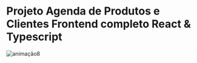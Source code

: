 # Projeto Agenda de Produtos e Clientes Frontend completo React & Typescript

![animação8](https://user-images.githubusercontent.com/99502194/187984904-d958c1e3-b76c-4f20-998a-18ea3af9b91f.gif)

